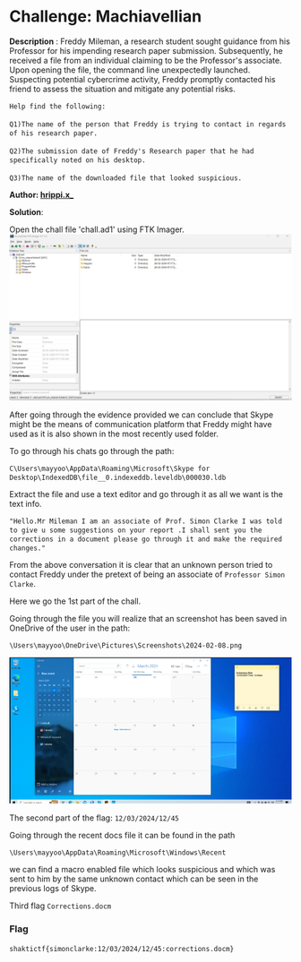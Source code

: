  # Challenge: Machiavellian

**Description** :
Freddy Mileman, a research student sought guidance from his Professor for his impending research paper submission. Subsequently, he received a file from an individual claiming to be the Professor's associate. Upon opening the file, the command line unexpectedly launched. Suspecting potential cybercrime activity, Freddy promptly contacted his friend to assess the situation and mitigate any potential risks.
 
```
Help find the following:

Q1)The name of the person that Freddy is trying to contact in regards of his research paper.

Q2)The submission date of Freddy's Research paper that he had specifically noted on his desktop.

Q3)The name of the downloaded file that looked suspicious.
```

**Author: [hrippi.x_](https://twitter.com/hrippix_)**

**Solution**:

Open the chall file 'chall.ad1' using FTK Imager.
![alt text](uploads/image.png)

After going through the evidence provided we can conclude that Skype might be the means of communication platform that Freddy might have used as it is also shown in the most recently used folder.

To go through his chats go through the path:
```
C\Users\mayyoo\AppData\Roaming\Microsoft\Skype for Desktop\IndexedDB\file__0.indexeddb.leveldb\000030.ldb
```

Extract the file and use a text editor and go through it as all we want is the text info.

```
"Hello.Mr Mileman I am an associate of Prof. Simon Clarke I was told to give u some suggestions on your report .I shall sent you the corrections in a document please go through it and make the required changes."
```
From the above conversation it is clear that an unknown person tried to contact Freddy under the pretext of being an associate of `Professor Simon Clarke`.

Here we go the 1st part of the chall.

Going through the file you will realize that an screenshot has been saved in OneDrive of the user in the path:

```
\Users\mayyoo\OneDrive\Pictures\Screenshots\2024-02-08.png
```
![alt text](uploads/image-1.png)

The second part of the flag: `12/03/2024/12/45`

Going through the recent docs file it can be found in the path 

```
\Users\mayyoo\AppData\Roaming\Microsoft\Windows\Recent
```
we can find a macro enabled file which looks suspicious and which was sent to him by the same unknown contact which can be seen in the previous logs of Skype.

Third flag
`Corrections.docm`

### Flag
```shaktictf{simonclarke:12/03/2024/12/45:corrections.docm}```
